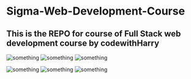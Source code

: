 # Sigma-Web-Development-Course
## This is the REPO for course of Full Stack web development course by codewithHarry
<img src="https://i.ytimg.com/vi/tVzUXW6siu0/hqdefault.jpg" alt="something"></img>
<img src="https://img.shields.io/github/watchers/param-code/Sigma-Web-Development-Course.svg" alt="something"></img>
<img src="https://komarev.com/ghpvc/?username=param-code&style=for-the-badge&color=orange" alt="something"></img>
<p>
<img src="https://img.shields.io/badge/HTML5-E34F26.svg?style=for-the-badge&logo=HTML5&logoColor=white" alt="something"></img>
<img src="https://img.shields.io/badge/CSS3-1572B6.svg?style=for-the-badge&logo=CSS3&logoColor=white" alt="something"></img>
<img src="https://img.shields.io/badge/JavaScript-F7DF1E.svg?style=for-the-badge&logo=JavaScript&logoColor=black" alt="something"></img>
</p>
